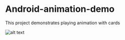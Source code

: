 # Android-animation-demo
This project demonstrates playing animation with cards

![alt text](https://media.giphy.com/media/5aY1TQ01NXM6sYn9RL/giphy.gif)
